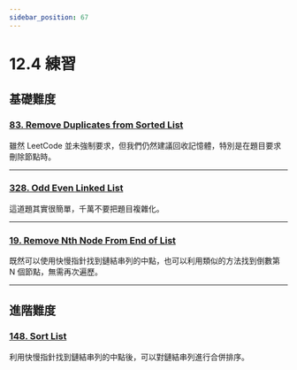```yaml
---
sidebar_position: 67
---
```


# 12.4 練習

## 基礎難度

### [83. Remove Duplicates from Sorted List](https://leetcode.com/problems/remove-duplicates-from-sorted-list/)

雖然 LeetCode 並未強制要求，但我們仍然建議回收記憶體，特別是在題目要求刪除節點時。

---

### [328. Odd Even Linked List](https://leetcode.com/problems/odd-even-linked-list/)

這道題其實很簡單，千萬不要把題目複雜化。

---

### [19. Remove Nth Node From End of List](https://leetcode.com/problems/remove-nth-node-from-end-of-list/)

既然可以使用快慢指針找到鏈結串列的中點，也可以利用類似的方法找到倒數第 N 個節點，無需再次遍歷。

---

## 進階難度

### [148. Sort List](https://leetcode.com/problems/sort-list/)

利用快慢指針找到鏈結串列的中點後，可以對鏈結串列進行合併排序。